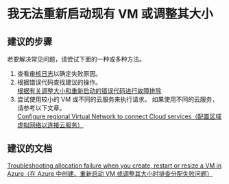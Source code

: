 <properties 
    pageTitle="我无法重新启动现有 VM 或调整其大小" 
    description="我无法重新启动现有 VM 或调整其大小" 
    service="microsoft.compute"
    resource="virtualmachines"
    authors="kasparks"
    displayOrder="5"
    selfHelpType="resource"
    supportTopicIds=""
    resourceTags="windows, linux"   
    productPesIds=""
    cloudEnvironments="public" 
/>

# 我无法重新启动现有 VM 或调整其大小

## **建议的步骤**
若要解决常见问题，请尝试下面的一种或多种方法。

1. 查看[审核日志](data-blade:Microsoft_Azure_Insights.AzureDiagnosticsBladeWithParameter)以确定失败原因。
2. 根据错误代码查找建议的操作。 <br>
[根据有关调整大小和重新启动的错误代码进行故障排除](https://azure.microsoft.com/documentation/articles/virtual-machines-allocation-failure/#error-string-lookup)
3. 尝试使用较小的 VM 或不同的云服务来执行请求。 如果使用不同的云服务，请参考以下文章。 <br>
[Configure regional Virtual Network to connect Cloud services（配置区域虚拟网络以连接云服务）](https://azure.microsoft.com/blog/vnet-to-vnet-connecting-virtual-networks-in-azure-across-different-regions/)

## **建议的文档**
[Troubleshooting allocation failure when you create, restart or resize a VM in Azure（在 Azure 中创建、重新启动 VM 或调整其大小时排查分配失败问题）](https://azure.microsoft.com/documentation/articles/virtual-machines-allocation-failure/)

<!--HONumber=Jun16_HO1-->


